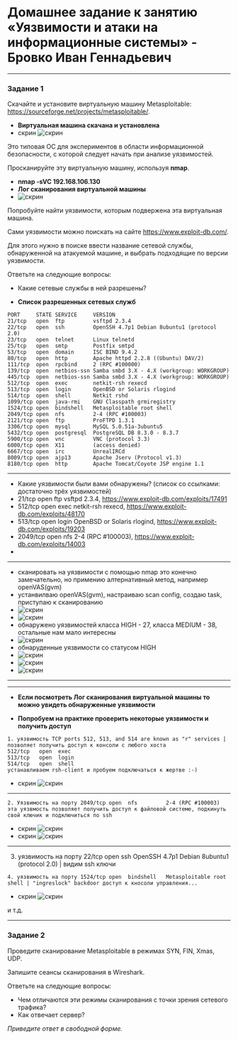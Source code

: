 # Домашнее задание к занятию «Уязвимости и атаки на информационные системы» - Бровко Иван Геннадьевич

------

### Задание 1

Скачайте и установите виртуальную машину Metasploitable: https://sourceforge.net/projects/metasploitable/.

* **Виртуальная машина скачана и установлена**
* скрин ![скрин](img/hw-13-01/1.png)

Это типовая ОС для экспериментов в области информационной безопасности, с которой следует начать при анализе уязвимостей.

Просканируйте эту виртуальную машину, используя **nmap**.
* **nmap -sVC  192.168.106.130**
* **Лог сканирования виртуальной машины**
* ![скрин](img/hw-13-01/log.png)

Попробуйте найти уязвимости, которым подвержена эта виртуальная машина.

Сами уязвимости можно поискать на сайте https://www.exploit-db.com/.

Для этого нужно в поиске ввести название сетевой службы, обнаруженной на атакуемой машине, и выбрать подходящие по версии уязвимости.

Ответьте на следующие вопросы:

- Какие сетевые службы в ней разрешены?
* **Список разрешенных сетевых служб**
```
PORT     STATE SERVICE     VERSION
21/tcp   open  ftp         vsftpd 2.3.4
22/tcp   open  ssh         OpenSSH 4.7p1 Debian 8ubuntu1 (protocol 2.0)
23/tcp   open  telnet      Linux telnetd
25/tcp   open  smtp        Postfix smtpd
53/tcp   open  domain      ISC BIND 9.4.2
80/tcp   open  http        Apache httpd 2.2.8 ((Ubuntu) DAV/2)
111/tcp  open  rpcbind     2 (RPC #100000)
139/tcp  open  netbios-ssn Samba smbd 3.X - 4.X (workgroup: WORKGROUP)
445/tcp  open  netbios-ssn Samba smbd 3.X - 4.X (workgroup: WORKGROUP)
512/tcp  open  exec        netkit-rsh rexecd
513/tcp  open  login       OpenBSD or Solaris rlogind
514/tcp  open  shell       Netkit rshd
1099/tcp open  java-rmi    GNU Classpath grmiregistry
1524/tcp open  bindshell   Metasploitable root shell
2049/tcp open  nfs         2-4 (RPC #100003)
2121/tcp open  ftp         ProFTPD 1.3.1
3306/tcp open  mysql       MySQL 5.0.51a-3ubuntu5
5432/tcp open  postgresql  PostgreSQL DB 8.3.0 - 8.3.7
5900/tcp open  vnc         VNC (protocol 3.3)
6000/tcp open  X11         (access denied)
6667/tcp open  irc         UnrealIRCd
8009/tcp open  ajp13       Apache Jserv (Protocol v1.3)
8180/tcp open  http        Apache Tomcat/Coyote JSP engine 1.1
```

---
- Какие уязвимости были вами обнаружены? (список со ссылками: достаточно трёх уязвимостей)
- 21/tcp   open  ftp         vsftpd 2.3.4, https://www.exploit-db.com/exploits/17491
- 512/tcp  open  exec        netkit-rsh rexecd, https://www.exploit-db.com/exploits/48170
- 513/tcp  open  login       OpenBSD or Solaris rlogind, https://www.exploit-db.com/exploits/19203
- 2049/tcp open  nfs         2-4 (RPC #100003), https://www.exploit-db.com/exploits/14003
-  
---
- сканировать на уязвимости с помощью nmap это конечно замечательно, но примению алтернативный метод, например openVAS(gvm)
- устанвилваю openVAS(gvm), настраиваю scan config, создаю task, приступаю к сканированию
- ![скрин](img/hw-13-01/openvas1.png)
- ![скрин](img/hw-13-01/openvas2.png)
- обнаружено уязвимостей класса HIGH - 27, класса MEDIUM - 38, остальные нам мало интересны
- ![скрин](img/hw-13-01/openvas-result.png)
- обнаруденные уязвимости со статусом HIGH
- ![скрин](img/hw-13-01/openvas-result-high1.png)
- ![скрин](img/hw-13-01/openvas-result-high2.png)
- ![скрин](img/hw-13-01/openvas-result-high3.png)
---

 
 
---
* **Если посмотреть Лог сканирования виртуальной машины то можно увидеть обнаруженные уязвимости**

* **Попробуем на практике проверить некоторые уязвимости и получить доступ**
```
1. уязвимость TCP ports 512, 513, and 514 are known as "r" services | позволяет получить доступ к консоли с любого хоста
512/tcp   open  exec
513/tcp   open  login
514/tcp   open  shell
устанавливаем rsh-client и пробуем подключаться к жертве :-)
```

* скрин ![скрин](img/hw-13-01/rservices.png)

---

```
2. Уязвимость на порту 2049/tcp open  nfs         2-4 (RPC #100003)
эта уязвмость позволяет получить доступ к файловой системе, подкинуть свой ключик и подключиться по ssh
```

* скрин ![скрин](img/hw-13-01/nfs1.png)
* скрин ![скрин](img/hw-13-01/nfs2.png)

---

3. уязвимость на порту 22/tcp   open  ssh         OpenSSH 4.7p1 Debian 8ubuntu1 (protocol 2.0) | видим ssh ключи

```
4. уязвимость на порту 1524/tcp open  bindshell   Metasploitable root shell | "ingreslock" backdoor доступ к кносоли управления...
```

* скрин ![скрин](img/hw-13-01/ingreslock.png)

и т.д.

---
### Задание 2

Проведите сканирование Metasploitable в режимах SYN, FIN, Xmas, UDP.

Запишите сеансы сканирования в Wireshark.

Ответьте на следующие вопросы:

- Чем отличаются эти режимы сканирования с точки зрения сетевого трафика?
- Как отвечает сервер?

*Приведите ответ в свободной форме.*
